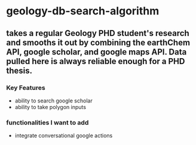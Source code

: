 # geology-db-search-algorithm
## takes a regular Geology PHD student's research and smooths it out by combining the earthChem API, google scholar, and google maps API. Data pulled here is always reliable enough for a PHD thesis.

### Key Features
- ability to search google scholar
- ability to take polygon inputs

### functionalities I want to add
- integrate conversational google actions
